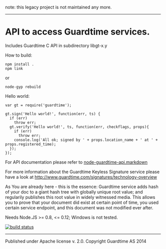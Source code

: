 note: this legacy project is not maintained any more.

---

# API to access Guardtime services.


Includes Guardtime C API in subdirectory libgt-x.y

How to build:

    npm install .
    npm link
or 

    node-gyp rebuild 


Hello world:

    var gt = require('guardtime');

    gt.sign('Hello world!', function(err, ts) {
      if (err)
        throw err;
      gt.verify('Hello world!', ts, function(err, checkflags, props){
        if (err) 
          throw err;
        console.log('All ok; signed by ' + props.location_name + ' at ' + props.registered_time);
      });
    });

For API documentation please refer to
[node-guardtime-api.markdown](https://github.com/ristik/node-guardtime/blob/master/node-guardtime-api.markdown)

For more information about the Guardtime Keyless Signature service please have a look at
http://www.guardtime.com/signatures/technology-overview

As You are already here - this is the essence:
Guardtime service adds hash of your doc to a giant hash tree with globally unique
root value; and regularily publishes this root value in widely witnessed media.
This allows you to prove that your document did exist at certain point of time, you
used certain service endpoint, and this document was not modified ever after.

Needs Node.JS >= 0.8, <= 0.12; Windows is not tested.

[![build status](https://secure.travis-ci.org/ristik/node-guardtime.png)](http://travis-ci.org/ristik/node-guardtime)

---
Published under Apache license v. 2.0.
Copyright Guardtime AS 2014

